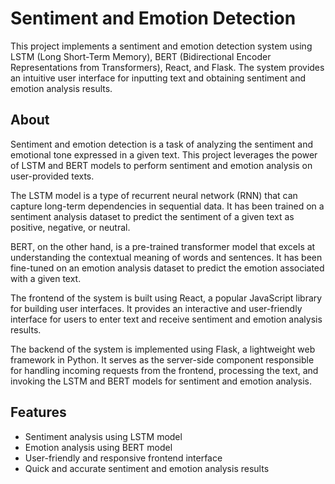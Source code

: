 # Sentiment and Emotion Detection

This project implements a sentiment and emotion detection system using LSTM (Long Short-Term Memory), BERT (Bidirectional Encoder Representations from Transformers), React, and Flask. The system provides an intuitive user interface for inputting text and obtaining sentiment and emotion analysis results.



## About

Sentiment and emotion detection is a task of analyzing the sentiment and emotional tone expressed in a given text. This project leverages the power of LSTM and BERT models to perform sentiment and emotion analysis on user-provided texts.

The LSTM model is a type of recurrent neural network (RNN) that can capture long-term dependencies in sequential data. It has been trained on a sentiment analysis dataset to predict the sentiment of a given text as positive, negative, or neutral.

BERT, on the other hand, is a pre-trained transformer model that excels at understanding the contextual meaning of words and sentences. It has been fine-tuned on an emotion analysis dataset to predict the emotion associated with a given text.

The frontend of the system is built using React, a popular JavaScript library for building user interfaces. It provides an interactive and user-friendly interface for users to enter text and receive sentiment and emotion analysis results.

The backend of the system is implemented using Flask, a lightweight web framework in Python. It serves as the server-side component responsible for handling incoming requests from the frontend, processing the text, and invoking the LSTM and BERT models for sentiment and emotion analysis.

## Features

- Sentiment analysis using LSTM model
- Emotion analysis using BERT model
- User-friendly and responsive frontend interface
- Quick and accurate sentiment and emotion analysis results


